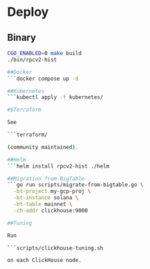 # Deploy

## Binary
```bash
CGO_ENABLED=0 make build
./bin/rpcv2-hist

##Docker
```docker compose up -d

##Kubernetes
```kubectl apply -f kubernetes/

#$Terraform

See

```terraform/

(community maintained).

##Helm
```helm install rpcv2-hist ./helm

##Migration from BigTable
```go run scripts/migrate-from-bigtable.go \
  -bt-project my-gcp-proj \
  -bt-instance solana \
  -bt-table mainnet \
  -ch-addr clickhouse:9000

##Tuning

Run

```scripts/clickhouse-tuning.sh

on each ClickHouse node.